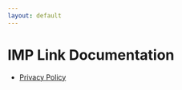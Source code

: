 ```yaml
---
layout: default
---
```


# IMP Link Documentation

- [Privacy Policy](imp-link-privacy-policy.html)
